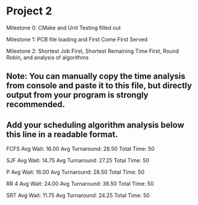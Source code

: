 # Project 2

Milestone 0: CMake and Unit Testing filled out

Milestone 1: PCB file loading and First Come First Served

Milestone 2: Shortest Job First, Shortest Remaining Time First, Round Robin, and analysis of algorithms

Note:
You can manually copy the time analysis from console and paste it to this file, but directly output from your program is strongly recommended.
---------------------------------------------------------------------------
Add your scheduling algorithm analysis below this line in a readable format.
---------------------------------------------------------------------------
FCFS
Avg Wait: 16.00
Avg Turnaround: 28.50
Total Time: 50

SJF
Avg Wait: 14.75
Avg Turnaround: 27.25
Total Time: 50

P
Avg Wait: 16.00
Avg Turnaround: 28.50
Total Time: 50

RR 4
Avg Wait: 24.00
Avg Turnaround: 36.50
Total Time: 50

SRT
Avg Wait: 11.75
Avg Turnaround: 24.25
Total Time: 50
